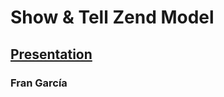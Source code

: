 Show & Tell Zend Model
========================

## <a target="_blank" href="https://docs.google.com/presentation/d/13Tuf6HbTew5TcgvGOK6lx-pIu3PVfJTTbmDi1wq133c/edit#slide=id.g7f7596b9_0_10">Presentation</a>


### Fran García
